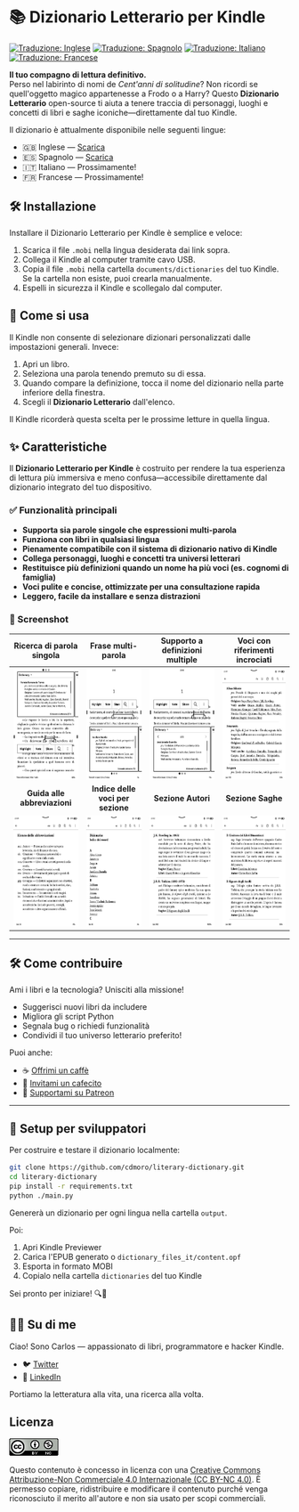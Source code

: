 # 📚 Dizionario Letterario per Kindle

[![Traduzione: Inglese](https://img.shields.io/badge/translation-en-blue.svg)](README.md)
[![Traduzione: Spagnolo](https://img.shields.io/badge/translation-es-red.svg)](README.es.md)
[![Traduzione: Italiano](https://img.shields.io/badge/translation-it-green.svg)](README.it.md)
[![Traduzione: Francese](https://img.shields.io/badge/translation-fr-darkblue.svg)](README.fr.md)

**Il tuo compagno di lettura definitivo.**  
Perso nel labirinto di nomi de _Cent'anni di solitudine_? Non ricordi se quell'oggetto magico appartenesse a Frodo o a Harry? Questo **Dizionario Letterario** open-source ti aiuta a tenere traccia di personaggi, luoghi e concetti di libri e saghe iconiche—direttamente dal tuo Kindle.

Il dizionario è attualmente disponibile nelle seguenti lingue:

- 🇬🇧 Inglese — [Scarica](https://github.com/cdmoro/literary-dictionary/releases/download/v1.0.0/Bonadeo.Carlos.-.Literary.Dictionary.EN.v1.0.0.mobi)
- 🇪🇸 Spagnolo — [Scarica](https://github.com/cdmoro/literary-dictionary/releases/download/v1.0.0/Bonadeo.Carlos.-.Diccionario.Literario.ES.v1.0.0.mobi)
- 🇮🇹 Italiano — Prossimamente!
- 🇫🇷 Francese — Prossimamente!

## 🛠️ Installazione

Installare il Dizionario Letterario per Kindle è semplice e veloce:

1. Scarica il file `.mobi` nella lingua desiderata dai link sopra.
1. Collega il Kindle al computer tramite cavo USB.
1. Copia il file `.mobi` nella cartella `documents/dictionaries` del tuo Kindle. Se la cartella non esiste, puoi crearla manualmente.
1. Espelli in sicurezza il Kindle e scollegalo dal computer.

## 🧭 Come si usa

Il Kindle non consente di selezionare dizionari personalizzati dalle impostazioni generali. Invece:

1. Apri un libro.
1. Seleziona una parola tenendo premuto su di essa.
1. Quando compare la definizione, tocca il nome del dizionario nella parte inferiore della finestra.
1. Scegli il **Dizionario Letterario** dall'elenco.

Il Kindle ricorderà questa scelta per le prossime letture in quella lingua.

## ✨ Caratteristiche

Il **Dizionario Letterario per Kindle** è costruito per rendere la tua esperienza di lettura più immersiva e meno confusa—accessibile direttamente dal dizionario integrato del tuo dispositivo.

### ✅ Funzionalità principali

- **Supporta sia parole singole che espressioni multi-parola**  
- **Funziona con libri in qualsiasi lingua**
- **Pienamente compatibile con il sistema di dizionario nativo di Kindle**
- **Collega personaggi, luoghi e concetti tra universi letterari**
- **Restituisce più definizioni quando un nome ha più voci (es. cognomi di famiglia)**
- **Voci pulite e concise, ottimizzate per una consultazione rapida**
- **Leggero, facile da installare e senza distrazioni**

### 📸 Screenshot

| Ricerca di parola singola | Frase multi-parola | Supporto a definizioni multiple | Voci con riferimenti incrociati |
|:--------------------------:|:------------------:|:------------------------------:|:------------------------------:|
|<img src="./screenshots/it/01_definition.png" height="200px">|<img src="./screenshots/it/02_definition_group_of_words.png" height="200px">|<img src="./screenshots/it/03_multiple_definitions.png" height="200px">|<img src="./screenshots/it/04_dict.png" height="200px">|
| **Guida alle abbreviazioni** | **Indice delle voci per sezione** | **Sezione Autori** | **Sezione Saghe** |
|<img src="./screenshots/it/05_abbr_guide.png" height="200px">|<img src="./screenshots/it/06_entry_index.png" height="200px">|<img src="./screenshots/it/07_authors.png" height="200px">|<img src="./screenshots/it/08_sagas.png" height="200px">|

---

## 🛠️ Come contribuire

Ami i libri e la tecnologia? Unisciti alla missione!

- Suggerisci nuovi libri da includere
- Migliora gli script Python
- Segnala bug o richiedi funzionalità
- Condividi il tuo universo letterario preferito!

Puoi anche:
- ☕ [Offrimi un caffè](https://buymeacoffee.com/cdmoro)
- 🧉 [Invitami un cafecito](http://cafecito.app/cdmoro)
- 🎁 [Supportami su Patreon](https://patreon.com/cdmoro)

---

## 🧪 Setup per sviluppatori

Per costruire e testare il dizionario localmente:

```bash
git clone https://github.com/cdmoro/literary-dictionary.git
cd literary-dictionary
pip install -r requirements.txt
python ./main.py
```

Genererà un dizionario per ogni lingua nella cartella `output`.

Poi:

1. Apri Kindle Previewer  
2. Carica l'EPUB generato o `dictionary_files_it/content.opf`  
3. Esporta in formato MOBI  
4. Copialo nella cartella `dictionaries` del tuo Kindle  

Sei pronto per iniziare! 🔍📖

## 🙋‍♂️ Su di me

Ciao! Sono Carlos — appassionato di libri, programmatore e hacker Kindle.

- 🐦 [Twitter](https://twitter.com/CarlosBonadeo)
- 💼 [LinkedIn](https://www.linkedin.com/in/cdbonadeo/)

Portiamo la letteratura alla vita, una ricerca alla volta.

## Licenza

![CC BY-NC-SA](assets/cc_banner.png)

Questo contenuto è concesso in licenza con una <a href="https://creativecommons.org/licenses/by-nc/4.0/">Creative Commons Attribuzione-Non Commerciale 4.0 Internazionale (CC BY-NC 4.0)</a>. È permesso copiare, ridistribuire e modificare il contenuto purché venga riconosciuto il merito all'autore e non sia usato per scopi commerciali.
